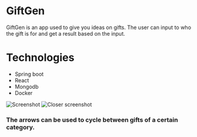 # GiftGen
GiftGen is an app used to give you ideas on gifts.
The user can input to who the gift is for and get a result based on the input.

# Technologies
* Spring boot
* React
* Mongodb
* Docker

![Screenshot](https://i.ibb.co/GdkgV5s/Screenshot-from-2022-03-03-17-09-47.png)
![Closer screenshot](https://i.ibb.co/4jsJfVs/Screenshot-from-2022-03-03-17-09-47.png)
### The arrows can be used to cycle between gifts of a certain category.
